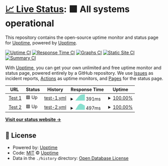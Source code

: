# [📈 Live Status](https://flash1232.github.io/testuptime): <!--live status--> **🟩 All systems operational**

This repository contains the open-source uptime monitor and status page for [Upptime](https://flash1232.github.io/testuptime), powered by [Upptime](https://github.com/flash1232/testuptime).

[![Uptime CI](https://github.com/flash1232/testuptime/workflows/Uptime%20CI/badge.svg)](https://github.com/flash1232/testuptime/actions?query=workflow%3A%22Uptime+CI%22)
[![Response Time CI](https://github.com/flash1232/testuptime/workflows/Response%20Time%20CI/badge.svg)](https://github.com/flash1232/testuptime/actions?query=workflow%3A%22Response+Time+CI%22)
[![Graphs CI](https://github.com/flash1232/testuptime/workflows/Graphs%20CI/badge.svg)](https://github.com/flash1232/testuptime/actions?query=workflow%3A%22Graphs+CI%22)
[![Static Site CI](https://github.com/flash1232/testuptime/workflows/Static%20Site%20CI/badge.svg)](https://github.com/flash1232/testuptime/actions?query=workflow%3A%22Static+Site+CI%22)
[![Summary CI](https://github.com/flash1232/testuptime/workflows/Summary%20CI/badge.svg)](https://github.com/flash1232/testuptime/actions?query=workflow%3A%22Summary+CI%22)

With [Upptime](https://upptime.js.org), you can get your own unlimited and free uptime monitor and status page, powered entirely by a GitHub repository. We use [Issues](https://github.com/upptime/upptime/issues) as incident reports, [Actions](https://github.com/flash1232/testuptime/actions) as uptime monitors, and [Pages](https://upptime.github.io/upptime) for the status page.

<!--start: status pages-->
<!-- This summary is generated by Upptime (https://github.com/upptime/upptime) -->
<!-- Do not edit this manually, your changes will be overwritten -->
<!-- prettier-ignore -->
| URL | Status | History | Response Time | Uptime |
| --- | ------ | ------- | ------------- | ------ |
| <img alt="" src="https://favicons.githubusercontent.com/wordlepvp-frontend.oxv.io" height="13"> [Test 1](https://wordlepvp-frontend.oxv.io) | 🟩 Up | [test-1.yml](https://github.com/Flash1232/testuptime/commits/HEAD/history/test-1.yml) | <details><summary><img alt="Response time graph" src="./graphs/test-1/response-time-week.png" height="20"> 391ms</summary><br><a href="https://flash1232.github.io/testuptime/history/test-1"><img alt="Response time 391" src="https://img.shields.io/endpoint?url=https%3A%2F%2Fraw.githubusercontent.com%2FFlash1232%2Ftestuptime%2FHEAD%2Fapi%2Ftest-1%2Fresponse-time.json"></a><br><a href="https://flash1232.github.io/testuptime/history/test-1"><img alt="24-hour response time 391" src="https://img.shields.io/endpoint?url=https%3A%2F%2Fraw.githubusercontent.com%2FFlash1232%2Ftestuptime%2FHEAD%2Fapi%2Ftest-1%2Fresponse-time-day.json"></a><br><a href="https://flash1232.github.io/testuptime/history/test-1"><img alt="7-day response time 391" src="https://img.shields.io/endpoint?url=https%3A%2F%2Fraw.githubusercontent.com%2FFlash1232%2Ftestuptime%2FHEAD%2Fapi%2Ftest-1%2Fresponse-time-week.json"></a><br><a href="https://flash1232.github.io/testuptime/history/test-1"><img alt="30-day response time 391" src="https://img.shields.io/endpoint?url=https%3A%2F%2Fraw.githubusercontent.com%2FFlash1232%2Ftestuptime%2FHEAD%2Fapi%2Ftest-1%2Fresponse-time-month.json"></a><br><a href="https://flash1232.github.io/testuptime/history/test-1"><img alt="1-year response time 391" src="https://img.shields.io/endpoint?url=https%3A%2F%2Fraw.githubusercontent.com%2FFlash1232%2Ftestuptime%2FHEAD%2Fapi%2Ftest-1%2Fresponse-time-year.json"></a></details> | <details><summary><a href="https://flash1232.github.io/testuptime/history/test-1">100.00%</a></summary><a href="https://flash1232.github.io/testuptime/history/test-1"><img alt="All-time uptime 100.00%" src="https://img.shields.io/endpoint?url=https%3A%2F%2Fraw.githubusercontent.com%2FFlash1232%2Ftestuptime%2FHEAD%2Fapi%2Ftest-1%2Fuptime.json"></a><br><a href="https://flash1232.github.io/testuptime/history/test-1"><img alt="24-hour uptime 100.00%" src="https://img.shields.io/endpoint?url=https%3A%2F%2Fraw.githubusercontent.com%2FFlash1232%2Ftestuptime%2FHEAD%2Fapi%2Ftest-1%2Fuptime-day.json"></a><br><a href="https://flash1232.github.io/testuptime/history/test-1"><img alt="7-day uptime 100.00%" src="https://img.shields.io/endpoint?url=https%3A%2F%2Fraw.githubusercontent.com%2FFlash1232%2Ftestuptime%2FHEAD%2Fapi%2Ftest-1%2Fuptime-week.json"></a><br><a href="https://flash1232.github.io/testuptime/history/test-1"><img alt="30-day uptime 100.00%" src="https://img.shields.io/endpoint?url=https%3A%2F%2Fraw.githubusercontent.com%2FFlash1232%2Ftestuptime%2FHEAD%2Fapi%2Ftest-1%2Fuptime-month.json"></a><br><a href="https://flash1232.github.io/testuptime/history/test-1"><img alt="1-year uptime 100.00%" src="https://img.shields.io/endpoint?url=https%3A%2F%2Fraw.githubusercontent.com%2FFlash1232%2Ftestuptime%2FHEAD%2Fapi%2Ftest-1%2Fuptime-year.json"></a></details>
| <img alt="" src="https://favicons.githubusercontent.com/wordlepvp-backend.oxv.io" height="13"> [Test 2](https://wordlepvp-backend.oxv.io) | 🟩 Up | [test-2.yml](https://github.com/Flash1232/testuptime/commits/HEAD/history/test-2.yml) | <details><summary><img alt="Response time graph" src="./graphs/test-2/response-time-week.png" height="20"> 497ms</summary><br><a href="https://flash1232.github.io/testuptime/history/test-2"><img alt="Response time 497" src="https://img.shields.io/endpoint?url=https%3A%2F%2Fraw.githubusercontent.com%2FFlash1232%2Ftestuptime%2FHEAD%2Fapi%2Ftest-2%2Fresponse-time.json"></a><br><a href="https://flash1232.github.io/testuptime/history/test-2"><img alt="24-hour response time 497" src="https://img.shields.io/endpoint?url=https%3A%2F%2Fraw.githubusercontent.com%2FFlash1232%2Ftestuptime%2FHEAD%2Fapi%2Ftest-2%2Fresponse-time-day.json"></a><br><a href="https://flash1232.github.io/testuptime/history/test-2"><img alt="7-day response time 497" src="https://img.shields.io/endpoint?url=https%3A%2F%2Fraw.githubusercontent.com%2FFlash1232%2Ftestuptime%2FHEAD%2Fapi%2Ftest-2%2Fresponse-time-week.json"></a><br><a href="https://flash1232.github.io/testuptime/history/test-2"><img alt="30-day response time 497" src="https://img.shields.io/endpoint?url=https%3A%2F%2Fraw.githubusercontent.com%2FFlash1232%2Ftestuptime%2FHEAD%2Fapi%2Ftest-2%2Fresponse-time-month.json"></a><br><a href="https://flash1232.github.io/testuptime/history/test-2"><img alt="1-year response time 497" src="https://img.shields.io/endpoint?url=https%3A%2F%2Fraw.githubusercontent.com%2FFlash1232%2Ftestuptime%2FHEAD%2Fapi%2Ftest-2%2Fresponse-time-year.json"></a></details> | <details><summary><a href="https://flash1232.github.io/testuptime/history/test-2">100.00%</a></summary><a href="https://flash1232.github.io/testuptime/history/test-2"><img alt="All-time uptime 100.00%" src="https://img.shields.io/endpoint?url=https%3A%2F%2Fraw.githubusercontent.com%2FFlash1232%2Ftestuptime%2FHEAD%2Fapi%2Ftest-2%2Fuptime.json"></a><br><a href="https://flash1232.github.io/testuptime/history/test-2"><img alt="24-hour uptime 100.00%" src="https://img.shields.io/endpoint?url=https%3A%2F%2Fraw.githubusercontent.com%2FFlash1232%2Ftestuptime%2FHEAD%2Fapi%2Ftest-2%2Fuptime-day.json"></a><br><a href="https://flash1232.github.io/testuptime/history/test-2"><img alt="7-day uptime 100.00%" src="https://img.shields.io/endpoint?url=https%3A%2F%2Fraw.githubusercontent.com%2FFlash1232%2Ftestuptime%2FHEAD%2Fapi%2Ftest-2%2Fuptime-week.json"></a><br><a href="https://flash1232.github.io/testuptime/history/test-2"><img alt="30-day uptime 100.00%" src="https://img.shields.io/endpoint?url=https%3A%2F%2Fraw.githubusercontent.com%2FFlash1232%2Ftestuptime%2FHEAD%2Fapi%2Ftest-2%2Fuptime-month.json"></a><br><a href="https://flash1232.github.io/testuptime/history/test-2"><img alt="1-year uptime 100.00%" src="https://img.shields.io/endpoint?url=https%3A%2F%2Fraw.githubusercontent.com%2FFlash1232%2Ftestuptime%2FHEAD%2Fapi%2Ftest-2%2Fuptime-year.json"></a></details>

<!--end: status pages-->

[**Visit our status website →**](https://flash1232.github.io/testuptime)

## 📄 License

- Powered by: [Upptime](https://github.com/upptime/upptime)
- Code: [MIT](./LICENSE) © [Upptime](https://upptime.js.org)
- Data in the `./history` directory: [Open Database License](https://opendatacommons.org/licenses/odbl/1-0/)
